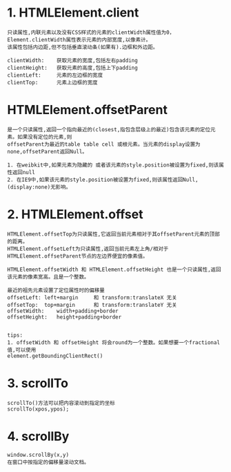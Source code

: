 
# 1. HTMLElement.client
	
	只读属性,内联元素以及没有CSS样式的元素的clientWidth属性值为0，Element.clientWidth属性表示元素的内部宽度,以像素计。
	该属性包括内边距,但不包括垂直滚动条(如果有).边框和外边距。

    clientWidth:    获取元素的宽度,包括左右padding
    clientHeight:   获取元素的高度,包括上下padding
    clientLeft:     元素的左边框的宽度
    clientTop:      元素上边框的宽度


# HTMLElement.offsetParent

	是一个只读属性,返回一个指向最近的(closest,指包含层级上的最近)包含该元素的定位元素。如果没有定位的元素,则
	offsetParent为最近的table table cell 或根元素。当元素的display设置为none,offsetParent返回Null。
	
	1. 在weibkit中,如果元素为隐藏的 或者该元素的style.position被设置为fixed,则该属性返回null
	2. 在IE9中,如果该元素的style.position被设置为fixed,则该属性返回Null,(display:none)无影响。

# 2. HTMLElement.offset
	
	HTMLElement.offsetTop为只读属性,它返回当前元素相对于其offsetParent元素的顶部的距离。
	HTMLElement.offsetLeft为只读属性,返回当前元素左上角/相对于HTMLElement.offsetParent节点的左边界便宜的像素值。

	HTMLElement.offsetWidth 和 HTMLElement.offsetHeight 也是一个只读属性,返回该元素的像素宽高。且是一个整数。
	
    最近的祖先元素设置了定位属性时的偏移量
    offsetLeft: left+margin		和 transform:translateX 无关
    offsetTop:  top+margin		和 transform:translateY 无关
    offsetWidth:    width+padding+border
    offsetHeight:   height+padding+border
	
	
	tips:
	1. offsetWidth 和 offsetHeight 将会round为一个整数。如果想要一个fractional值,可以使用
	element.getBoundingClientRect()
	
# 3. scrollTo  

    scrollTo()方法可以把内容滚动到指定的坐标
    scrollTo(xpos,ypos);

# 4. scrollBy

    window.scrollBy(x,y)
    在窗口中按指定的偏移量滚动文档。
    


